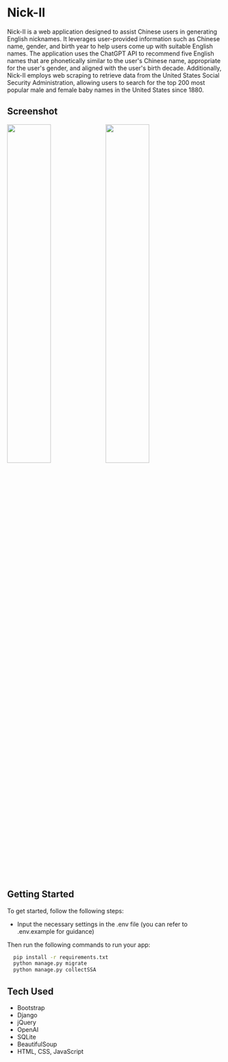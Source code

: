 # Nick-II

Nick-II is a web application designed to assist Chinese users in generating English nicknames. 
It leverages user-provided information such as Chinese name, gender, and birth year to help users come up with suitable English names. 
The application uses the ChatGPT API to recommend five English names that are phonetically similar to the user's Chinese name, 
appropriate for the user's gender, and aligned with the user's birth decade. 
Additionally, Nick-II employs web scraping to retrieve data from the United States Social Security Administration, 
allowing users to search for the top 200 most popular male and female baby names in the United States since 1880.

## Screenshot
<img src='https://user-images.githubusercontent.com/87135678/273277508-00fbf2bc-1170-4821-8ca7-f364476fdeaf.png' align='left' width='45%'>
<img src='https://user-images.githubusercontent.com/87135678/273277755-d46fbfd8-34c0-47e4-a9db-6754bbf39db6.png' width='45%'>

## Getting Started
To get started, follow the following steps:
- Input the necessary settings in the .env file (you can refer to .env.example for guidance)

Then run the following commands to run your app:
```bash
  pip install -r requirements.txt
  python manage.py migrate
  python manage.py collectSSA
```

## Tech Used
- Bootstrap
- Django
- jQuery
- OpenAI
- SQLite
- BeautifulSoup
- HTML, CSS, JavaScript
